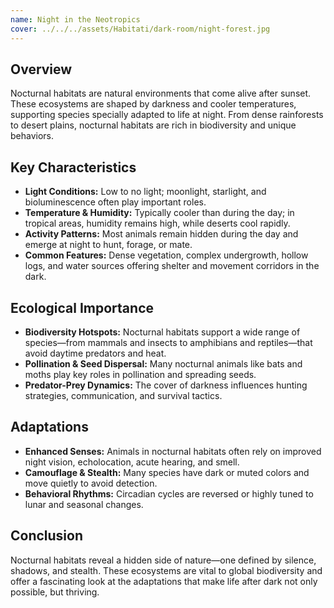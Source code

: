 ```yaml
---
name: Night in the Neotropics
cover: ../../../assets/Habitati/dark-room/night-forest.jpg
---
```

## Overview
Nocturnal habitats are natural environments that come alive after sunset. These ecosystems are shaped by darkness and cooler temperatures, supporting species specially adapted to life at night. From dense rainforests to desert plains, nocturnal habitats are rich in biodiversity and unique behaviors.

## Key Characteristics
- **Light Conditions:** Low to no light; moonlight, starlight, and bioluminescence often play important roles.
- **Temperature & Humidity:** Typically cooler than during the day; in tropical areas, humidity remains high, while deserts cool rapidly.
- **Activity Patterns:** Most animals remain hidden during the day and emerge at night to hunt, forage, or mate.
- **Common Features:** Dense vegetation, complex undergrowth, hollow logs, and water sources offering shelter and movement corridors in the dark.

## Ecological Importance
- **Biodiversity Hotspots:** Nocturnal habitats support a wide range of species—from mammals and insects to amphibians and reptiles—that avoid daytime predators and heat.
- **Pollination & Seed Dispersal:** Many nocturnal animals like bats and moths play key roles in pollination and spreading seeds.
- **Predator-Prey Dynamics:** The cover of darkness influences hunting strategies, communication, and survival tactics.

## Adaptations
- **Enhanced Senses:** Animals in nocturnal habitats often rely on improved night vision, echolocation, acute hearing, and smell.
- **Camouflage & Stealth:** Many species have dark or muted colors and move quietly to avoid detection.
- **Behavioral Rhythms:** Circadian cycles are reversed or highly tuned to lunar and seasonal changes.

## Conclusion
Nocturnal habitats reveal a hidden side of nature—one defined by silence, shadows, and stealth. These ecosystems are vital to global biodiversity and offer a fascinating look at the adaptations that make life after dark not only possible, but thriving.
